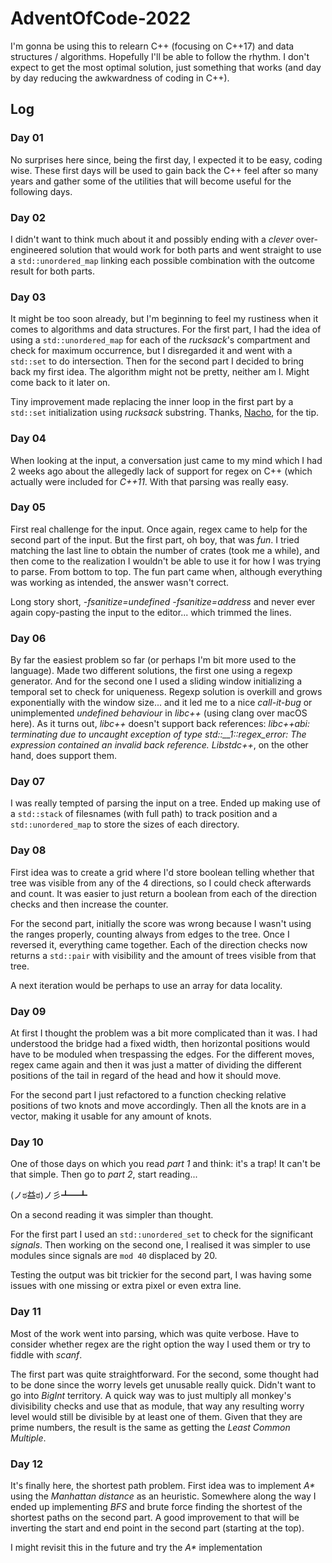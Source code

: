 # AdventOfCode-2022

I'm gonna be using this to relearn C++ (focusing on C++17) and data structures / algorithms. Hopefully I'll be able
to follow the rhythm. I don't expect to get the most optimal solution, just something that works (and day by day reducing
the awkwardness of coding in C++).

## Log
### Day 01
No surprises here since, being the first day, I expected it to be easy, coding wise. These first days will be used to gain back the C++ feel
after so many years and gather some of the utilities that will become useful for the following days.


### Day 02
I didn't want to think much about it and possibly ending with a *clever* over-engineered solution that would work for both parts and 
went straight to use a `std::unordered_map` linking each possible combination with the outcome result for both parts.


### Day 03
It might be too soon already, but I'm beginning to feel my rustiness when it comes to algorithms and data structures. For the first part, I had
the idea of using a `std::unordered_map` for each of the *rucksack*'s compartment and check for maximum occurrence, but I disregarded it 
and went with a `std::set` to do intersection. 
Then for the second part I decided to bring back my first idea. The algorithm might not be pretty, neither am I. Might come back to it later on.

Tiny improvement made replacing the inner loop in the first part by a `std::set` initialization using *rucksack*
substring. Thanks, [Nacho](https://github.com/nlasheras/aoc-2022), for the tip.


### Day 04
When looking at the input, a conversation just came to my mind which I had 2 weeks ago about the allegedly lack of support for regex on C++ (which
actually were included for *C++11*. With that parsing was really easy.


### Day 05
First real challenge for the input. Once again, regex came to help for the second part of the input. But the first part, oh boy, that was *fun*.
I tried matching the last line to obtain the number of crates (took me a while), and then come to the realization I wouldn't be able to use it
for how I was trying to parse. From bottom to top. The fun part came when, although everything was working as intended, the answer wasn't correct.

Long story short, *-fsanitize=undefined -fsanitize=address* and never ever again copy-pasting the input to the editor... which trimmed the lines.


### Day 06
By far the easiest problem so far (or perhaps I'm bit more used to the language). Made two different solutions, the first one using a regexp generator.
And for the second one I used a sliding window initializing a temporal set to check for uniqueness.
Regexp solution is overkill and grows exponentially with the window size... and it led me to a nice *call-it-bug* or unimplemented *undefined behaviour* 
in *libc++* (using clang over macOS here). As it turns out, *libc++* doesn't support back references: *libc++abi: terminating due to uncaught exception of type std::__1::regex_error: The expression contained an invalid back reference.* *Libstdc++*, on the other hand, does support them.


### Day 07
I was really tempted of parsing the input on a tree. Ended up making use of a `std::stack` of filesnames (with full path) to track position and a 
`std::unordered_map` to store the sizes of each directory.


### Day 08
First idea was to create a grid where I'd store boolean telling whether that tree was visible from any of the 4 directions, so I could check afterwards 
and count. It was easier to just return a boolean from each of the direction checks and then increase the counter.

For the second part, initially the score was wrong because I wasn't using the ranges properly, counting always from edges to the tree. Once I reversed it, everything came together. Each of the direction checks now returns a `std::pair` with visibility and the amount of trees visible from that tree.

A next iteration would be perhaps to use an array for data locality.


### Day 09
At first I thought the problem was a bit more complicated than it was. I had understood the bridge had a fixed width, then horizontal positions would 
have to be moduled when trespassing the edges. For the different moves, regex came again and then it was just a matter of dividing the different 
positions of the tail in regard of the head and how it should move.

For the second part I just refactored to a function checking relative positions of two knots and move accordingly. Then all the knots are in a vector, 
making it usable for any amount of knots.


### Day 10
One of those days on which you read *part 1* and think: it's a trap! It can't be that simple. Then go to *part 2*, start reading... 

(ノಠ益ಠ)ノ彡┻━┻ 

On a second reading it was simpler than thought.

For the first part I used an `std::unordered_set` to check for the significant *signals*. Then working on the second one, I realised it was simpler to
use modules since signals are `mod 40` displaced by 20.

Testing the output was bit trickier for the second part, I was having some issues with one missing or extra pixel or even extra line.


### Day 11
Most of the work went into parsing, which was quite verbose. Have to consider whether regex are the right option the way I used them or
try to fiddle with *scanf*.

The first part was quite straightforward. For the second, some thought had to be done since the worry levels get unusable really quick. Didn't want
to go into *BigInt* territory. A quick way was to just multiply all monkey's divisibility checks and use that as module, that way any resulting worry 
level would still be divisible by at least one of them. Given that they are prime numbers, the result is the same as getting the *Least Common Multiple*.


### Day 12
It's finally here, the shortest path problem. First idea was to implement *A\** using the *Manhattan distance* as an heuristic. Somewhere along the way
I ended up implementing *BFS* and brute force finding the shortest of the shortest paths on the second part. A good improvement to that will be inverting
the start and end point in the second part (starting at the top).

I might revisit this in the future and try the *A\** implementation
